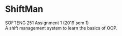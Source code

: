 # ShiftMan

SOFTENG 251 Assignment 1 (2019 sem 1)\
A shift management system to learn the basics of OOP.
